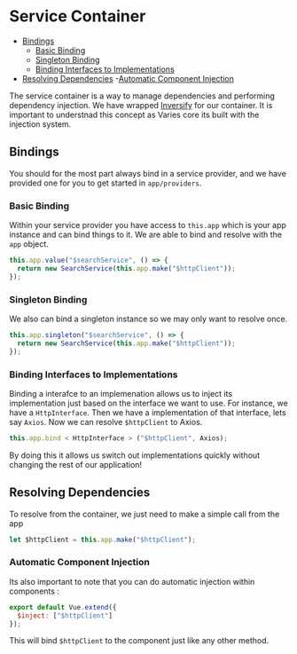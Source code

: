 # Service Container

- [Bindings](#bindings)
  - [Basic Binding](#basic-binding)
  - [Singleton Binding](#singleton-binding)
  - [Binding Interfaces to Implementations](#binding-interfaces-to-implementations)
- [Resolving Dependencies](#resolving-dependencies) -[Automatic Component Injection](#automatic-component-injection)

The service container is a way to manage dependencies and performing dependency injection. We have wrapped [Inversify](http://inversify.io) for our container. It is important to understnad this concept as Varies core its built with the injection system.


## Bindings

You should for the most part always bind in a service provider, and we have provided one for you to get started in `app/providers`.


### Basic Binding

Within your service provider you have access to `this.app` which is your app instance and can bind things to it. We are able to bind and resolve with the `app` object.

```js
this.app.value("$searchService", () => {
  return new SearchService(this.app.make("$httpClient"));
});
```


### Singleton Binding

We also can bind a singleton instance so we may only want to resolve once.

```js
this.app.singleton("$searchService", () => {
  return new SearchService(this.app.make("$httpClient"));
});
```


### Binding Interfaces to Implementations

Binding a interafce to an implemenation allows us to inject its implementation just based on the interface we want to use. For instance, we have a `HttpInterface`. Then we have a implementation of that interface, lets say `Axios`. Now we can resolve `$httpClient` to Axios.

```js
this.app.bind < HttpInterface > ("$httpClient", Axios);
```

By doing this it allows us switch out implementations quickly without changing the rest of our application!


## Resolving Dependencies

To resolve from the container, we just need to make a simple call from the app

```js
let $httpClient = this.app.make("$httpClient");
```


### Automatic Component Injection

Its also important to note that you can do automatic injection within components :

```js
export default Vue.extend({
  $inject: ["$httpClient"]
});
```

This will bind `$httpClient` to the component just like any other method.
